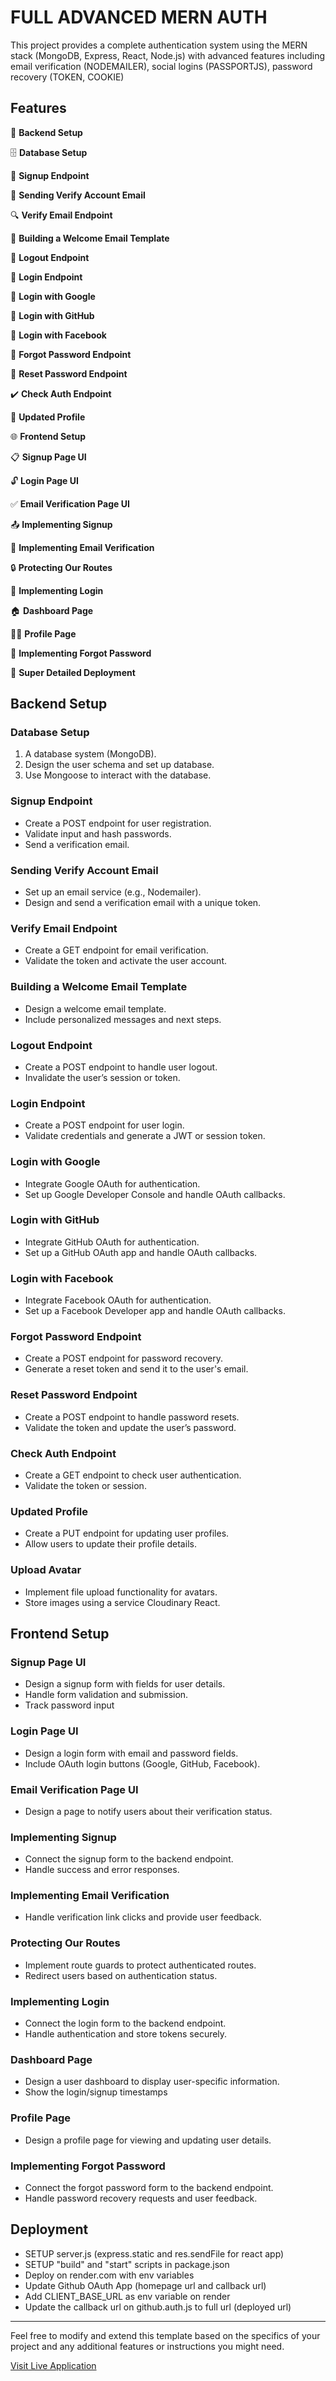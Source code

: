 # FULL ADVANCED MERN AUTH

This project provides a complete authentication system using the MERN stack (MongoDB, Express, React, Node.js) with advanced features including email verification (NODEMAILER), social logins (PASSPORTJS), password recovery (TOKEN, COOKIE) 

## Features

🔧 **Backend Setup**

🗄️ **Database Setup**

🔐 **Signup Endpoint**

📧 **Sending Verify Account Email**

🔍 **Verify Email Endpoint**

📄 **Building a Welcome Email Template**

🚪 **Logout Endpoint**

🔑 **Login Endpoint**

🔑 **Login with Google**

🔑 **Login with GitHub**

🔑 **Login with Facebook**

🔄 **Forgot Password Endpoint**

🔁 **Reset Password Endpoint**

✔️ **Check Auth Endpoint**

👥 **Updated Profile**

🌐 **Frontend Setup**

📋 **Signup Page UI**

🔓 **Login Page UI**

✅ **Email Verification Page UI**

📤 **Implementing Signup**

📧 **Implementing Email Verification**

🔒 **Protecting Our Routes**

🔑 **Implementing Login**

🏠 **Dashboard Page**

🙋‍♀️ **Profile Page**

🔄 **Implementing Forgot Password**

🚀 **Super Detailed Deployment**

## Backend Setup

### Database Setup

1. A database system (MongoDB).
2. Design the user schema and set up database.
3. Use Mongoose to interact with the database.

### Signup Endpoint

- Create a POST endpoint for user registration.
- Validate input and hash passwords.
- Send a verification email.

### Sending Verify Account Email

- Set up an email service (e.g., Nodemailer).
- Design and send a verification email with a unique token.

### Verify Email Endpoint

- Create a GET endpoint for email verification.
- Validate the token and activate the user account.

### Building a Welcome Email Template

- Design a welcome email template.
- Include personalized messages and next steps.

### Logout Endpoint

- Create a POST endpoint to handle user logout.
- Invalidate the user’s session or token.

### Login Endpoint

- Create a POST endpoint for user login.
- Validate credentials and generate a JWT or session token.

### Login with Google

- Integrate Google OAuth for authentication.
- Set up Google Developer Console and handle OAuth callbacks.

### Login with GitHub

- Integrate GitHub OAuth for authentication.
- Set up a GitHub OAuth app and handle OAuth callbacks.

### Login with Facebook

- Integrate Facebook OAuth for authentication.
- Set up a Facebook Developer app and handle OAuth callbacks.

### Forgot Password Endpoint

- Create a POST endpoint for password recovery.
- Generate a reset token and send it to the user's email.

### Reset Password Endpoint

- Create a POST endpoint to handle password resets.
- Validate the token and update the user’s password.

### Check Auth Endpoint

- Create a GET endpoint to check user authentication.
- Validate the token or session.

### Updated Profile

- Create a PUT endpoint for updating user profiles.
- Allow users to update their profile details.

### Upload Avatar

- Implement file upload functionality for avatars.
- Store images using a service Cloudinary React.

## Frontend Setup

### Signup Page UI

- Design a signup form with fields for user details.
- Handle form validation and submission.
- Track password input

### Login Page UI

- Design a login form with email and password fields.
- Include OAuth login buttons (Google, GitHub, Facebook).

### Email Verification Page UI

- Design a page to notify users about their verification status.

### Implementing Signup

- Connect the signup form to the backend endpoint.
- Handle success and error responses.

### Implementing Email Verification

- Handle verification link clicks and provide user feedback.

### Protecting Our Routes

- Implement route guards to protect authenticated routes.
- Redirect users based on authentication status.

### Implementing Login

- Connect the login form to the backend endpoint.
- Handle authentication and store tokens securely.

### Dashboard Page

- Design a user dashboard to display user-specific information.
- Show the login/signup timestamps

### Profile Page

- Design a profile page for viewing and updating user details.

### Implementing Forgot Password

- Connect the forgot password form to the backend endpoint.
- Handle password recovery requests and user feedback.

## Deployment

- SETUP server.js (express.static and res.sendFile for react app)
- SETUP "build" and "start" scripts in package.json
- Deploy on render.com with env variables
- Update Github OAuth App (homepage url and callback url)
- Add CLIENT_BASE_URL as env variable on render
- Update the callback url on github.auth.js to full url (deployed url)

---

Feel free to modify and extend this template based on the specifics of your project and any additional features or instructions you might need.

[Visit Live Application](https://advanced-auth-jxby.onrender.com)
